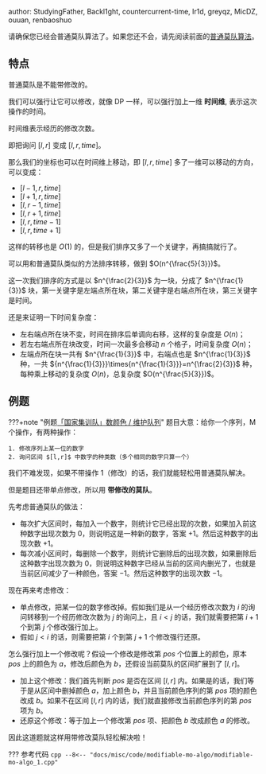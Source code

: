 author: StudyingFather, Backl1ght, countercurrent-time, Ir1d, greyqz, MicDZ, ouuan, renbaoshuo

请确保您已经会普通莫队算法了。如果您还不会，请先阅读前面的[普通莫队算法](./mo-algo.md)。

## 特点

普通莫队是不能带修改的。

我们可以强行让它可以修改，就像 DP 一样，可以强行加上一维 **时间维**, 表示这次操作的时间。

时间维表示经历的修改次数。

即把询问 $[l,r]$ 变成 $[l,r,time]$。

那么我们的坐标也可以在时间维上移动，即 $[l,r,time]$ 多了一维可以移动的方向，可以变成：

- $[l-1,r,time]$
- $[l+1,r,time]$
- $[l,r-1,time]$
- $[l,r+1,time]$
- $[l,r,time-1]$
- $[l,r,time+1]$

这样的转移也是 $O(1)$ 的，但是我们排序又多了一个关键字，再搞搞就行了。

可以用和普通莫队类似的方法排序转移，做到 $O(n^{\frac{5}{3}})$。

这一次我们排序的方式是以 $n^{\frac{2}{3}}$ 为一块，分成了 $n^{\frac{1}{3}}$ 块，第一关键字是左端点所在块，第二关键字是右端点所在块，第三关键字是时间。

还是来证明一下时间复杂度：

- 左右端点所在块不变，时间在排序后单调向右移，这样的复杂度是 $O(n)$；
- 若左右端点所在块改变，时间一次最多会移动 $n$ 个格子，时间复杂度 $O(n)$；
- 左端点所在块一共有 $n^{\frac{1}{3}}$ 中，右端点也是 $n^{\frac{1}{3}}$ 种，一共 ${n^{\frac{1}{3}}}\times{n^{\frac{1}{3}}}=n^{\frac{2}{3}}$ 种，每种乘上移动的复杂度 $O(n)$，总复杂度 $O(n^{\frac{5}{3}})$。

## 例题

???+note "例题[「国家集训队」数颜色 / 维护队列](https://www.luogu.com.cn/problem/P1903)"
    题目大意：给你一个序列，M 个操作，有两种操作：
    
    1. 修改序列上某一位的数字
    2. 询问区间 $[l,r]$ 中数字的种类数（多个相同的数字只算一个）

我们不难发现，如果不带操作 1（修改）的话，我们就能轻松用普通莫队解决。

但是题目还带单点修改，所以用 **带修改的莫队**。

先考虑普通莫队的做法：

- 每次扩大区间时，每加入一个数字，则统计它已经出现的次数，如果加入前这种数字出现次数为 $0$，则说明这是一种新的数字，答案 $+1$。然后这种数字的出现次数 $+1$。
- 每次减小区间时，每删除一个数字，则统计它删除后的出现次数，如果删除后这种数字出现次数为 $0$，则说明这种数字已经从当前的区间内删光了，也就是当前区间减少了一种颜色，答案 $-1$。然后这种数字的出现次数 $-1$。

现在再来考虑修改：

- 单点修改，把某一位的数字修改掉。假如我们是从一个经历修改次数为 $i$ 的询问转移到一个经历修改次数为 $j$ 的询问上，且 $i<j$ 的话，我们就需要把第 $i+1$ 个到第 $j$ 个修改强行加上。
- 假如 $j<i$ 的话，则需要把第 $i$ 个到第 $j+1$ 个修改强行还原。

怎么强行加上一个修改呢？假设一个修改是修改第 $pos$ 个位置上的颜色，原本 $pos$ 上的颜色为 $a$，修改后颜色为 $b$，还假设当前莫队的区间扩展到了 $[l,r]$。

- 加上这个修改：我们首先判断 $pos$ 是否在区间 $[l,r]$ 内。如果是的话，我们等于是从区间中删掉颜色 $a$，加上颜色 $b$，并且当前颜色序列的第 $pos$ 项的颜色改成 $b$。如果不在区间 $[l,r]$ 内的话，我们就直接修改当前颜色序列的第 $pos$ 项为 $b$。
- 还原这个修改：等于加上一个修改第 $pos$ 项、把颜色 $b$ 改成颜色 $a$ 的修改。

因此这道题就这样用带修改莫队轻松解决啦！

??? 参考代码
    ```cpp
    --8<-- "docs/misc/code/modifiable-mo-algo/modifiable-mo-algo_1.cpp"
    ```
